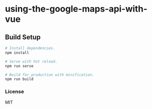 # using-the-google-maps-api-with-vue


## Build Setup

```bash
# Install dependencies.
npm install

# Serve with hot reload.
npm run serve

# Build for production with minification.
npm run build
```

### License

MIT
